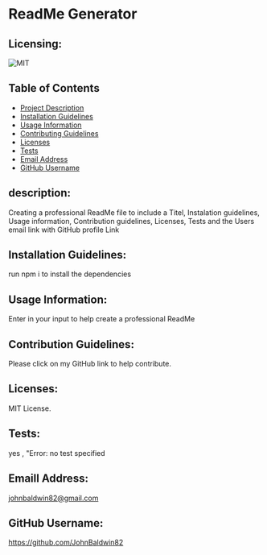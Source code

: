 # ReadMe Generator


  ## Licensing:
  ![MIT](https://img.shields.io/badge/License-MIT-yellow.svg)

 
  ## Table of Contents
  - [Project Description](#Description)
  - [Installation Guidelines](#Installation)
  - [Usage Information](#Usage)
  - [Contributing Guidelines](#Contributing)
  - [Licenses](#License)
  - [Tests](#Tests)
  - [Email Address](#Email)
  - [GitHub Username](#Username)

 

  ## description:
  Creating a professional ReadMe file to include a Titel, Instalation guidelines, Usage information, Contribution guidelines, Licenses, Tests and the Users email link with GitHub profile Link

  ## Installation Guidelines:
  run npm i to install the dependencies

  ## Usage Information:
  Enter in your input to help create a professional ReadMe

  ## Contribution Guidelines:
  Please click on my GitHub link to help contribute.

  ## Licenses:
  MIT License.

  ## Tests:
  yes , "Error: no test specified

  ## Emaill Address:
  johnbaldwin82@gmail.com

  ## GitHub Username:
   https://github.com/JohnBaldwin82


